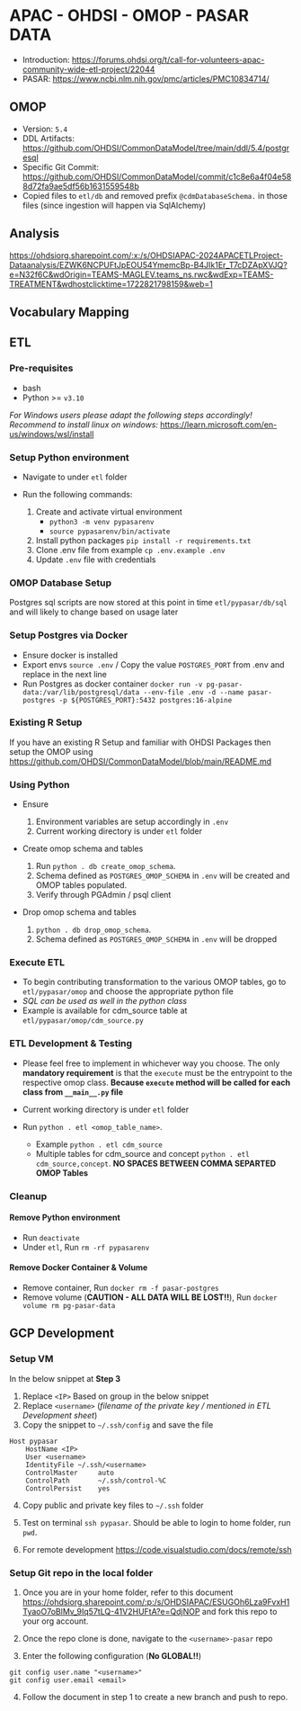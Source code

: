 # APAC - OHDSI - OMOP - PASAR DATA

- Introduction: https://forums.ohdsi.org/t/call-for-volunteers-apac-community-wide-etl-project/22044
- PASAR: https://www.ncbi.nlm.nih.gov/pmc/articles/PMC10834714/

## OMOP

- Version: `5.4`
- DDL Artifacts: https://github.com/OHDSI/CommonDataModel/tree/main/ddl/5.4/postgresql
- Specific Git Commit: https://github.com/OHDSI/CommonDataModel/commit/c1c8e6a4f04e588d72fa9ae5df56b1631559548b
- Copied files to `etl/db` and removed prefix `@cdmDatabaseSchema.` in those files (since ingestion will happen via SqlAlchemy)

## Analysis

https://ohdsiorg.sharepoint.com/:x:/s/OHDSIAPAC-2024APACETLProject-Dataanalysis/EZWK6NCPUFtJpEOU54YmemcBp-B4JIk1Er_T7cDZApXVJQ?e=N32f6C&wdOrigin=TEAMS-MAGLEV.teams_ns.rwc&wdExp=TEAMS-TREATMENT&wdhostclicktime=1722821798159&web=1

## Vocabulary Mapping

## ETL

### Pre-requisites
- bash
- Python >= `v3.10`

<i>For Windows users please adapt the following steps accordingly! Recommend to install linux on windows:</i> https://learn.microsoft.com/en-us/windows/wsl/install

### Setup Python environment

- Navigate to under `etl` folder

- Run the following commands:
	1. Create and activate virtual environment
	    - `python3 -m venv pypasarenv`
		- `source pypasarenv/bin/activate`
	2. Install python packages `pip install -r requirements.txt`
	4. Clone .env file from example `cp .env.example .env`
	5. Update `.env` file with credentials

### OMOP Database Setup

Postgres sql scripts are now stored at this point in time `etl/pypasar/db/sql` and will likely to change based on usage later

### Setup Postgres via Docker

- Ensure docker is installed
- Export envs `source .env` / Copy the value `POSTGRES_PORT` from .env and replace in the next line
- Run Postgres as docker container `docker run -v pg-pasar-data:/var/lib/postgresql/data --env-file .env -d --name pasar-postgres -p ${POSTGRES_PORT}:5432 postgres:16-alpine`

### Existing R Setup

If you have an existing R Setup and familiar with OHDSI Packages then setup the OMOP using https://github.com/OHDSI/CommonDataModel/blob/main/README.md

### Using Python

- Ensure 
	1. Environment variables are setup accordingly in `.env`
	2. Current working directory is under `etl` folder

- Create omop schema and tables 
	1. Run `python . db create_omop_schema`. 
	2. Schema defined as `POSTGRES_OMOP_SCHEMA` in `.env` will be created and OMOP tables populated.
	3. Verify through PGAdmin / psql client

- Drop omop schema and tables 
	1. `python . db drop_omop_schema`. 
	2. Schema defined as `POSTGRES_OMOP_SCHEMA` in `.env` will be dropped


### Execute ETL

- To begin contributing transformation to the various OMOP tables, go to `etl/pypasar/omop` and choose the appropriate python file
- <i>SQL can be used as well in the python class</i>
- Example is available for cdm_source table at `etl/pypasar/omop/cdm_source.py`


### ETL Development & Testing

- Please feel free to implement in whichever way you choose. The only <b>mandatory requirement</b> is that the `execute` must be the entrypoint to the respective omop class. <b>Because `execute` method will be called for each class from `__main__.py` file</b>

- Current working directory is under `etl` folder

- Run `python . etl <omop_table_name>`. 
	- Example `python . etl cdm_source`
	- Multiple tables for cdm_source and concept `python . etl cdm_source,concept`. <b>NO SPACES BETWEEN COMMA SEPARTED OMOP Tables</b>

### Cleanup

#### Remove Python environment
- Run `deactivate`
- Under `etl`, Run `rm -rf pypasarenv`
	
#### Remove Docker Container & Volume
- Remove container, Run `docker rm -f pasar-postgres`
- Remove volume (<b>CAUTION - ALL DATA WILL BE LOST!!</b>), Run `docker volume rm pg-pasar-data` 

## GCP Development

### Setup VM

In the below snippet at <b>Step 3</b>
1. Replace `<IP>` Based on group in the below snippet
2. Replace `<username>` (<i>filename of the private key / mentioned in ETL Development sheet</i>)
3. Copy the snippet to `~/.ssh/config` and save the file
```
Host pypasar
    HostName <IP>
    User <username>
    IdentityFile ~/.ssh/<username>
    ControlMaster     auto
    ControlPath       ~/.ssh/control-%C
    ControlPersist    yes
```

4. Copy public and private key files to `~/.ssh` folder
5. Test on terminal `ssh pypasar`. Should be able to login to home folder, run `pwd`.

6. For remote development https://code.visualstudio.com/docs/remote/ssh


### Setup Git repo in the local folder

1. Once you are in your home folder, refer to this document https://ohdsiorg.sharepoint.com/:p:/s/OHDSIAPAC/ESUGOh6Lza9FvxH1TyaoO7oBlMv_9Iq57tLQ-41V2HUFtA?e=QdjNOP and fork this repo to your org account.

2. Once the repo clone is done, navigate to the `<username>-pasar` repo
3. Enter the following configuration (<b>No GLOBAL!!</b>)

```
git config user.name "<username>"
git config user.email <email>
```

4. Follow the document in step 1 to create a new branch and push to repo.
